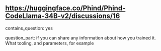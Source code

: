 ## https://huggingface.co/Phind/Phind-CodeLlama-34B-v2/discussions/16

contains_question: yes

question_part: if you can share any information about how you trained it. What tooling, and parameters, for example